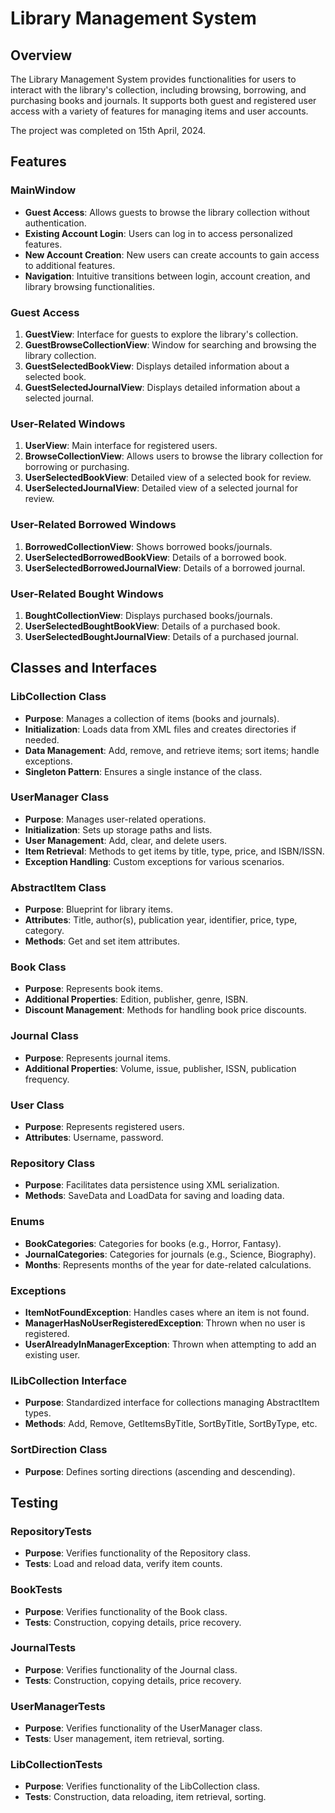 # Library Management System

## Overview

The Library Management System provides functionalities for users to interact with the library's collection, including browsing, borrowing, and purchasing books and journals. It supports both guest and registered user access with a variety of features for managing items and user accounts.

The project was completed on 15th April, 2024.

## Features

### MainWindow

- **Guest Access**: Allows guests to browse the library collection without authentication.
- **Existing Account Login**: Users can log in to access personalized features.
- **New Account Creation**: New users can create accounts to gain access to additional features.
- **Navigation**: Intuitive transitions between login, account creation, and library browsing functionalities.

### Guest Access

1. **GuestView**: Interface for guests to explore the library's collection.
2. **GuestBrowseCollectionView**: Window for searching and browsing the library collection.
3. **GuestSelectedBookView**: Displays detailed information about a selected book.
4. **GuestSelectedJournalView**: Displays detailed information about a selected journal.

### User-Related Windows

1. **UserView**: Main interface for registered users.
2. **BrowseCollectionView**: Allows users to browse the library collection for borrowing or purchasing.
3. **UserSelectedBookView**: Detailed view of a selected book for review.
4. **UserSelectedJournalView**: Detailed view of a selected journal for review.

### User-Related Borrowed Windows

1. **BorrowedCollectionView**: Shows borrowed books/journals.
2. **UserSelectedBorrowedBookView**: Details of a borrowed book.
3. **UserSelectedBorrowedJournalView**: Details of a borrowed journal.

### User-Related Bought Windows

1. **BoughtCollectionView**: Displays purchased books/journals.
2. **UserSelectedBoughtBookView**: Details of a purchased book.
3. **UserSelectedBoughtJournalView**: Details of a purchased journal.

## Classes and Interfaces

### LibCollection Class

- **Purpose**: Manages a collection of items (books and journals).
- **Initialization**: Loads data from XML files and creates directories if needed.
- **Data Management**: Add, remove, and retrieve items; sort items; handle exceptions.
- **Singleton Pattern**: Ensures a single instance of the class.

### UserManager Class

- **Purpose**: Manages user-related operations.
- **Initialization**: Sets up storage paths and lists.
- **User Management**: Add, clear, and delete users.
- **Item Retrieval**: Methods to get items by title, type, price, and ISBN/ISSN.
- **Exception Handling**: Custom exceptions for various scenarios.

### AbstractItem Class

- **Purpose**: Blueprint for library items.
- **Attributes**: Title, author(s), publication year, identifier, price, type, category.
- **Methods**: Get and set item attributes.

### Book Class

- **Purpose**: Represents book items.
- **Additional Properties**: Edition, publisher, genre, ISBN.
- **Discount Management**: Methods for handling book price discounts.

### Journal Class

- **Purpose**: Represents journal items.
- **Additional Properties**: Volume, issue, publisher, ISSN, publication frequency.

### User Class

- **Purpose**: Represents registered users.
- **Attributes**: Username, password.

### Repository Class

- **Purpose**: Facilitates data persistence using XML serialization.
- **Methods**: SaveData and LoadData for saving and loading data.

### Enums

- **BookCategories**: Categories for books (e.g., Horror, Fantasy).
- **JournalCategories**: Categories for journals (e.g., Science, Biography).
- **Months**: Represents months of the year for date-related calculations.

### Exceptions

- **ItemNotFoundException**: Handles cases where an item is not found.
- **ManagerHasNoUserRegisteredException**: Thrown when no user is registered.
- **UserAlreadyInManagerException**: Thrown when attempting to add an existing user.

### ILibCollection Interface

- **Purpose**: Standardized interface for collections managing AbstractItem types.
- **Methods**: Add, Remove, GetItemsByTitle, SortByTitle, SortByType, etc.

### SortDirection Class

- **Purpose**: Defines sorting directions (ascending and descending).

## Testing

### RepositoryTests

- **Purpose**: Verifies functionality of the Repository class.
- **Tests**: Load and reload data, verify item counts.

### BookTests

- **Purpose**: Verifies functionality of the Book class.
- **Tests**: Construction, copying details, price recovery.

### JournalTests

- **Purpose**: Verifies functionality of the Journal class.
- **Tests**: Construction, copying details, price recovery.

### UserManagerTests

- **Purpose**: Verifies functionality of the UserManager class.
- **Tests**: User management, item retrieval, sorting.

### LibCollectionTests

- **Purpose**: Verifies functionality of the LibCollection class.
- **Tests**: Construction, data reloading, item retrieval, sorting.
